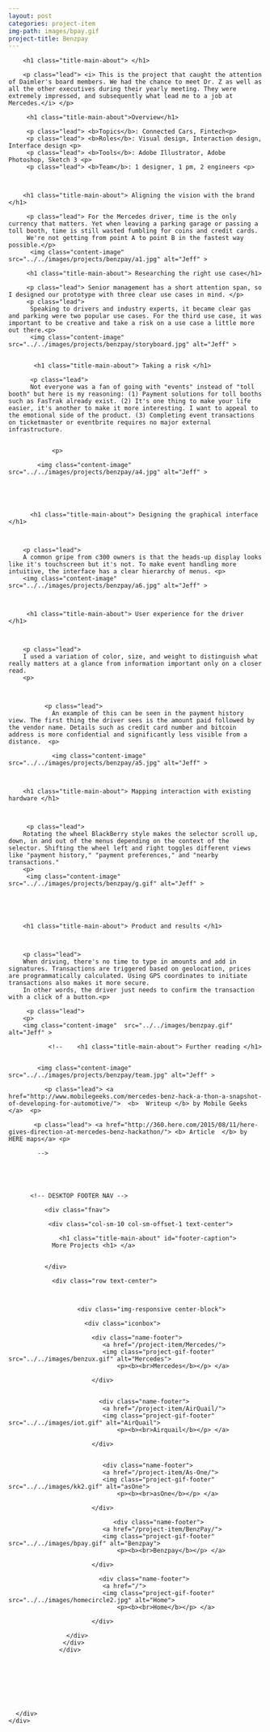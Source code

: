 ```yaml
---
layout: post
categories: project-item
img-path: images/bpay.gif
project-title: Benzpay
---
```



<div class="container">
  <div class="description"> 
    <div class="row text-left">
      <div class="col-sm-10 col-sm-offset-1">

        <h1 class="title-main-about"> </h1>

        <p class="lead"> <i> This is the project that caught the attention of Daimler's board members. We had the chance to meet Dr. Z as well as all the other executives during their yearly meeting. They were extremely impressed, and subsequently what lead me to a job at Mercedes.</i> </p>

         <h1 class="title-main-about">Overview</h1>

         <p class="lead"> <b>Topics</b>: Connected Cars, Fintech<p>
         <p class="lead"> <b>Roles</b>: Visual design, Interaction design, Interface design <p>
         <p class="lead"> <b>Tools</b>: Adobe Illustrator, Adobe Photoshop, Sketch 3 <p>
         <p class="lead"> <b>Team</b>: 1 designer, 1 pm, 2 engineers <p>
         
         

        <h1 class="title-main-about"> Aligning the vision with the brand </h1>

         <p class="lead"> For the Mercedes driver, time is the only currency that matters. Yet when leaving a parking garage or passing a toll booth, time is still wasted fumbling for coins and credit cards.
         We're not getting from point A to point B in the fastest way possible.</p>
          <img class="content-image"  src="../../images/projects/benzpay/a1.jpg" alt="Jeff" >

         <h1 class="title-main-about"> Researching the right use case</h1>

         <p class="lead"> Senior management has a short attention span, so I designed our prototype with three clear use cases in mind. </p>
         <p class="lead">
          Speaking to drivers and industry experts, it became clear gas and parking were two popular use cases. For the third use case, it was important to be creative and take a risk on a use case a little more out there.<p>
          <img class="content-image"  src="../../images/projects/benzpay/storyboard.jpg" alt="Jeff" >

      
           <h1 class="title-main-about"> Taking a risk </h1>

          <p class="lead">
          Not everyone was a fan of going with "events" instead of "toll booth" but here is my reasoning: (1) Payment solutions for toll booths such as FasTrak already exist. (2) It's one thing to make your life easier, it's another to make it more interesting. I want to appeal to the emotional side of the product. (3) Completing event transactions on ticketmaster or eventbrite requires no major external infrastructure.


                <p>

            <img class="content-image"  src="../../images/projects/benzpay/a4.jpg" alt="Jeff" >


       

       
          <h1 class="title-main-about"> Designing the graphical interface </h1>    

        

        <p class="lead">  
        A common gripe from c300 owners is that the heads-up display looks like it's touchscreen but it's not. To make event handling more intuitive, the interface has a clear hierarchy of menus. <p>
        <img class="content-image" src="../../images/projects/benzpay/a6.jpg" alt="Jeff" >



         <h1 class="title-main-about"> User experience for the driver </h1>    

         

        <p class="lead">  
        I used a variation of color, size, and weight to distinguish what really matters at a glance from information important only on a closer read. 
        <p>

            

              <p class="lead">  
                An example of this can be seen in the payment history view. The first thing the driver sees is the amount paid followed by the vendor name. Details such as credit card number and bitcoin address is more confidential and significantly less visible from a distance.  <p>

                <img class="content-image"  src="../../images/projects/benzpay/a5.jpg" alt="Jeff" >



        <h1 class="title-main-about"> Mapping interaction with existing hardware </h1>   

           

         <p class="lead">
        Rotating the wheel BlackBerry style makes the selector scroll up, down, in and out of the menus depending on the context of the selector. Shifting the wheel left and right toggles different views like "payment history," "payment preferences," and "nearby transactions."
        <p>
         <img class="content-image" src="../../images/projects/benzpay/g.gif" alt="Jeff" >



      

        <h1 class="title-main-about"> Product and results </h1> 

         

        <p class="lead">  
        When driving, there's no time to type in amounts and add in signatures. Transactions are triggered based on geolocation, prices are programmatically calculated. Using GPS coordinates to initiate transactions also makes it more secure.
        In other words, the driver just needs to confirm the transaction with a click of a button.<p>

         <p class="lead"> 
        <p>
        <img class="content-image"  src="../../images/benzpay.gif" alt="Jeff" >    

   

       
        
          



      
       

      

<!-- 
        <h1 class="title-main-about"> Demo video </h1>  

         <p class="lead"> <a href="https://www.crunchbase.com/person/yashad-kulkarni#/entity"> 

          <b> Yashad </b>from TechCrunch </a>filmed this video for us.

           <div class="embed-responsive embed-responsive-16by9">
                      <iframe class="embed-responsive-item" src="https://player.vimeo.com/video/132971331"></iframe>
                  </div>
 -->
               <!--    <h1 class="title-main-about"> Further reading </h1>  

           
            <img class="content-image"  src="../../images/projects/benzpay/team.jpg" alt="Jeff" >

              <p class="lead"> <a href="http://www.mobilegeeks.com/mercedes-benz-hack-a-thon-a-snapshot-of-developing-for-automotive/">  <b>  Writeup </b> by Mobile Geeks </a>  <p>

           <p class="lead"> <a href="http://360.here.com/2015/08/11/here-gives-direction-at-mercedes-benz-hackathon/"> <b> Article  </b> by HERE maps</a> <p>

            -->



    

          <!-- DESKTOP FOOTER NAV -->

              <div class="fnav">

               <div class="col-sm-10 col-sm-offset-1 text-center">
        
                  <h1 class="title-main-about" id="footer-caption">
                More Projects <h1> </a>
            
               
              </div>

                <div class="row text-center">



                       <div class="img-responsive center-block">
              
                         <div class="iconbox">
                  
                           <div class="name-footer">
                              <a href="/project-item/Mercedes/">
                              <img class="project-gif-footer" src="../../images/benzux.gif" alt="Mercedes">
                                  <p><b><br>Mercedes</b></p> </a>
                         
                           </div>
       
                          
                             <div class="name-footer">
                              <a href="/project-item/AirQuail/">
                              <img class="project-gif-footer" src="../../images/iot.gif" alt="AirQuail">
                                  <p><b><br>Airquail</b></p> </a>
                      
                           </div>


                              <div class="name-footer">
                              <a href="/project-item/As-One/">
                              <img class="project-gif-footer" src="../../images/kk2.gif" alt="asOne">
                                  <p><b><br>asOne</b></p> </a>
                     
                           </div>

                                 <div class="name-footer">
                              <a href="/project-item/BenzPay/">
                              <img class="project-gif-footer" src="../../images/bpay.gif" alt="Benzpay">
                                  <p><b><br>Benzpay</b></p> </a>
                         
                           </div>
       
                          
                            
<!-- 
                            <div class="name-footer">
                              <a href="/project-item/More-Projects/">
                              <img class="project-gif-footer" src="../../images/kk1.gif" alt="Other">
                                  <p><b><br>More</b></p> </a>
                     
                           </div> -->

                             <div class="name-footer">
                              <a href="/">
                              <img class="project-gif-footer" src="../../images/homecircle2.jpg" alt="Home">
                                  <p><b><br>Home</b></p> </a>
                     
                           </div>

                    </div> 
                   </div>
                  </div>


            
                 

         


      </div>
    </div>
  </div>
</div>